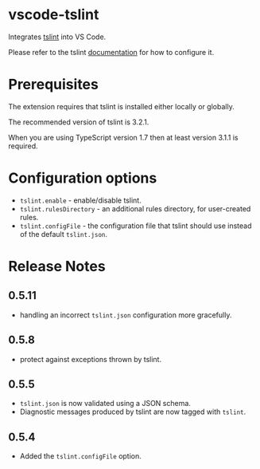 # vscode-tslint
Integrates [tslint](https://github.com/palantir/tslint) into VS Code.

Please refer to the tslint [documentation](https://github.com/palantir/tslint) for how to configure it.

# Prerequisites
The extension requires that tslint is installed either locally or globally.

The recommended version of tslint is 3.2.1.

When you are using TypeScript version 1.7 then at least version 3.1.1 is required.

# Configuration options

- `tslint.enable` - enable/disable tslint.
- `tslint.rulesDirectory` - an additional rules directory, for user-created rules.
- `tslint.configFile` - the configuration file that tslint should use instead of the default `tslint.json`.


# Release Notes

## 0.5.11
- handling an incorrect `tslint.json` configuration more gracefully.

## 0.5.8
- protect against exceptions thrown by tslint.

## 0.5.5
- `tslint.json` is now validated using a JSON schema.
- Diagnostic messages produced by tslint are now tagged with `tslint`.

## 0.5.4
- Added the `tslint.configFile` option.
